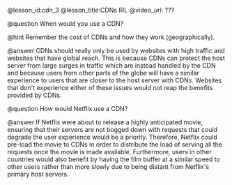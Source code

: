 @lesson_id:cdn_3
@lesson_title:CDNs IRL
@video_url: ???

@question When would you use a CDN?

@hint Remember the cost of CDNs and how they work (geographically).

@answer CDNs should really only be used by websites with high traffic and websites that have global reach. This is because CDNs can protect the host server from large surges in traffic which are instead handled by the CDN and because users from other parts of the globe will have a similar experience to users that are closer to the host server with CDNs. Websites that don't experience either of these issues would not reap the benefits provided by CDNs.


@question How would Netflix use a CDN?

@answer If Netflix were about to release a highly anticipated movie, ensuring that their servers are not bogged down with requests that could degrade the user experience would be a priority. Therefore, Netflix could pre-load the movie to CDNs in order to distribute the load of serving all the requests once the movie is made available. Furthermore, users in other countries would also benefit by having the film buffer at a similar speed to other users rather than more slowly due to being distant from Netflix's primary host servers.